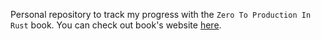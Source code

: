 Personal repository to track my progress with the `Zero To Production In Rust` book. You can check out book's website [here](https://www.zero2prod.com/).

